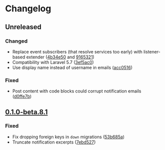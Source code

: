 # Changelog

## Unreleased

### Changed
- Replace event subscribers (that resolve services too early) with listener-based extender ([4b34e50](https://github.com/flarum/mentions/commit/4b34e5096d1a2cef127b41756ebd7b4eb46bb0dd) and [9165321](https://github.com/flarum/mentions/commit/91653218eaeb031f644b1763297097b03c6aaac1))
- Compatibility with Laravel 5.7 ([3ef5ac0](https://github.com/flarum/mentions/commit/3ef5ac0cce350aff9db93c28c8ba3432dab86bcd))
- Use display name instead of username in emails ([acc0516](https://github.com/flarum/mentions/commit/acc0516a18d691095dc3657648f1bc16d0c5f51f)) 

### Fixed
- Post content with code blocks could corrupt notification emails ([d0ffe7b](https://github.com/flarum/mentions/commit/d0ffe7b9f1eb48e03ad546b28199322cd2011650))

## [0.1.0-beta.8.1](https://github.com/flarum/mentions/compare/v0.1.0-beta.8...v0.1.0-beta.8.1)

### Fixed
- Fix dropping foreign keys in `down` migrations ([53b685a](https://github.com/flarum/mentions/commit/53b685a8539753c88d72eb92237749e3823b3bbf))
- Truncate notification excerpts ([7ebd527](https://github.com/flarum/mentions/commit/7ebd527487df12187a3471f5b4dfe7eaac394c7a))
